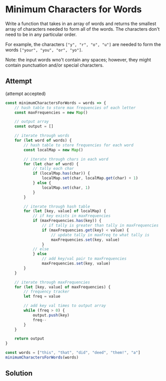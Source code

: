# Minimum Characters for Words
Write a function that takes in an array of words and returns the smallest array of characters needed to form all of the words. The characters don't need to be in any particular order.

For example, the characters `["y", "r", "o", "u"]` are needed to form the words `["your", "you", "or", "yo"]`.

Note: the input words wno't contain any spaces; however, they might contain punctuation and/or special characters.
## Attempt
(attempt accepted)
```js
const minimumCharactersForWords = words => {
    // hash table to store max frequencies of each letter
    const maxFrequencies = new Map()

    // output array
    const output = []

    // iterate through words
    for (let word of words) {
        // hash table to store frequencies for each word
        const localMap = new Map()

        // iterate through chars in each word
        for (let char of word) {
            // tally each char
            if (localMap.has(char)) {
                localMap.set(char, localMap.get(char) + 1)
            } else {
                localMap.set(char, 1)
            }
        }

        // iterate through hash table
        for (let [key, value] of localMap) {
            // if key exists in maxFrequencies
            if (maxFrequencies.has(key)) {
                // if tally is greater than tally in maxFrequencies
                if (maxFrequencies.get(key) < value) {
                    // update tally in maxFreq to what tally is
                    maxFrequencies.set(key, value)
                }
            // else
            } else
                // add key/val pair to maxFrequencies
                maxFrequencies.set(key, value)
        }
    }

    // iterate through maxFrequencies
    for (let [key, value] of maxFrequencies) {
        // frequency tracker
        let freq = value

        // add key val times to output array
        while (freq > 0) {
            output.push(key)
            freq--
        }
    }

    return output
}

const words = ["this", "that", "did", "deed", "them!", "a"]
minimumCharactersForWords(words)
```

## Solution
```js

```